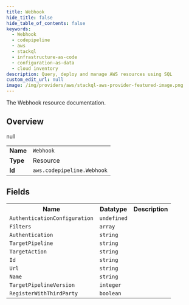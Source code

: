 ```yaml
---
title: Webhook
hide_title: false
hide_table_of_contents: false
keywords:
  - Webhook
  - codepipeline
  - aws
  - stackql
  - infrastructure-as-code
  - configuration-as-data
  - cloud inventory
description: Query, deploy and manage AWS resources using SQL
custom_edit_url: null
image: /img/providers/aws/stackql-aws-provider-featured-image.png
---
```

The Webhook resource documentation.

## Overview
<table><tbody>
<tr><td><b>Name</b></td><td><code>Webhook</code></td></tr>
<tr><td><b>Type</b></td><td>Resource</td></tr>
null
<tr><td><b>Id</b></td><td><code>aws.codepipeline.Webhook</code></td></tr>
</tbody></table>

## Fields
<table><tbody>
<tr><th>Name</th><th>Datatype</th><th>Description</th></tr>
<tr><td><code>AuthenticationConfiguration</code></td><td><code>undefined</code></td><td></td></tr><tr><td><code>Filters</code></td><td><code>array</code></td><td></td></tr><tr><td><code>Authentication</code></td><td><code>string</code></td><td></td></tr><tr><td><code>TargetPipeline</code></td><td><code>string</code></td><td></td></tr><tr><td><code>TargetAction</code></td><td><code>string</code></td><td></td></tr><tr><td><code>Id</code></td><td><code>string</code></td><td></td></tr><tr><td><code>Url</code></td><td><code>string</code></td><td></td></tr><tr><td><code>Name</code></td><td><code>string</code></td><td></td></tr><tr><td><code>TargetPipelineVersion</code></td><td><code>integer</code></td><td></td></tr><tr><td><code>RegisterWithThirdParty</code></td><td><code>boolean</code></td><td></td></tr>
</tbody></table>